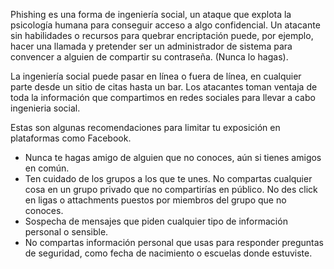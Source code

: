 [Title]: # (Ingeniería social)
[Order]: # (6)

Phishing es una forma de ingeniería social, un ataque que explota la psicología humana para conseguir acceso a algo confidencial. Un atacante sin habilidades o recursos para quebrar encriptación puede, por ejemplo, hacer una llamada y pretender ser un administrador de sistema para convencer a alguien de compartir su contraseña. (Nunca lo hagas).

La ingeniería social puede pasar en línea o fuera de línea, en cualquier parte desde un sitio de citas hasta un bar. Los atacantes toman ventaja de toda la información que compartimos en redes sociales para llevar a cabo ingenieria social. 

Estas son algunas recomendaciones para limitar tu exposición en plataformas como Facebook.

* Nunca te hagas amigo de alguien que no conoces, aún si tienes amigos en común.
* Ten cuidado de los grupos a los que te unes. No compartas cualquier cosa en un grupo privado que no compartirías en público. No des click en ligas o attachments puestos por miembros del grupo que no conoces. 
* Sospecha de mensajes que piden cualquier tipo de información personal o sensible.
* No compartas información personal que usas para responder preguntas de seguridad, como fecha de nacimiento o escuelas donde estuviste.

